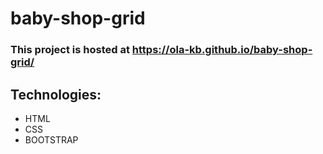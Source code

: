 # baby-shop-grid

### This project is hosted at https://ola-kb.github.io/baby-shop-grid/

## Technologies: 
* HTML 
* CSS
* BOOTSTRAP
